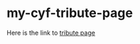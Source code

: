 # my-cyf-tribute-page
Here is the link to [tribute page](https://rajmathtech.github.io/my-cyf-tribute-page/)
